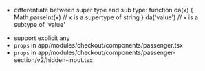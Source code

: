 

- differentiate between super type and sub type:
  function da(x) {
  Math.parseInt(x) // x is a supertype of string
  }
  da('value') // x is a subtype of 'value'

* support explicit any
* `props` in app/modules/checkout/components/passenger.tsx
* `props` in app/modules/checkout/components/passenger-section/v2/hidden-input.tsx